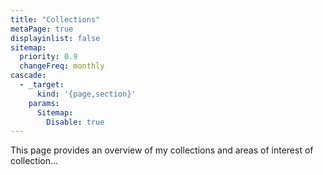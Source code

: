 ```yaml
---
title: "Collections"
metaPage: true
displayinlist: false
sitemap:
  priority: 0.9
  changeFreq: monthly
cascade:
  - _target:
      kind: '{page,section}'
    params:
      Sitemap:
        Disable: true
---
```


This page provides an overview of my collections and areas of interest of collection...
